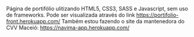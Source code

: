 Página de portifólio ulitizando HTML5, CSS3, SASS e Javascript, sem uso de frameworks. Pode ser visualizada através do link https://portifolio-front.herokuapp.com/
Também estou fazendo o site da mantenedora do CVV Maceió: https://navima-app.herokuapp.com/
